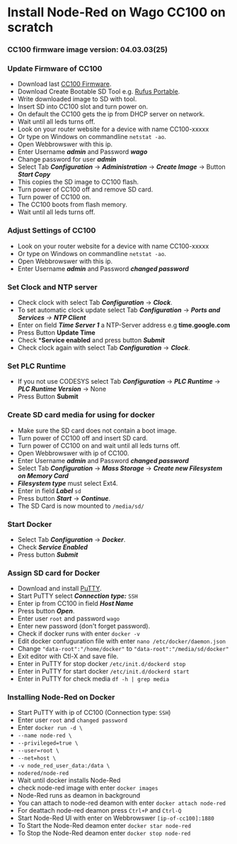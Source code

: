 # Install Node-Red on Wago CC100 on scratch

### CC100 firmware image version: 04.03.03(25)

### Update Firmware of CC100

- Download last [CC100 Firmware](https://downloadcenter.wago.com/software).
- Download Create Bootable SD Tool e.g. [Rufus Portable](https://rufus.ie/en/).
- Write downloaded image to SD with tool.
- Insert SD into CC100 slot and turn power on.
- On default the CC100 gets the ip from DHCP server on network.
- Wait until all leds turns off.
- Look on your router website for a device with name CC100-xxxxx
- Or type on Windows on commandline `netstat -ao`.
- Open Webbrowswer with this ip.
- Enter Username ***admin*** and Password ***wago***
- Change password for user ***admin***
- Select Tab ***Configuration*** -> ***Administration*** -> ***Create Image*** -> Button ***Start Copy***
- This copies the SD image to CC100 flash.
- Turn power of CC100 off and remove SD card.
- Turn power of CC100 on.
- The CC100 boots from flash memory.
- Wait until all leds turns off.

### Adjust Settings of CC100
- Look on your router website for a device with name CC100-xxxxx
- Or type on Windows on commandline `netstat -ao`.
- Open Webbrowswer with this ip.
- Enter Username ***admin*** and Password ***changed password***

### Set Clock and NTP server
- Check clock with select Tab ***Configuration*** -> ***Clock***.
- To set automatic clock update select Tab ***Configuration*** -> ***Ports and Services** -> **NTP Client***
- Enter on field ***Time Server 1*** a NTP-Server address e.g **time.google.com**
- Press Button **Update Time**
- Check ***Service enabled** and press button ***Submit***
- Check clock again with select Tab ***Configuration*** -> ***Clock***.

### Set PLC Runtime
- If you not use CODESYS select Tab ***Configuration*** -> ***PLC Runtime*** -> ***PLC Runtime Version*** -> None
- Press Button **Submit** 

### Create SD card media for using for docker
- Make sure the SD card does not contain a boot image.
- Turn power of CC100 off and insert SD card.
- Turn power of CC100 on and wait until all leds turns off.
- Open Webbrowswer with ip of CC100.
- Enter Username ***admin*** and Password ***changed password***
- Select Tab ***Configuration*** -> ***Mass Storage*** -> ***Create new Filesystem on Memory Card***
- ***Filesystem type*** must select Ext4.
- Enter in field ***Label*** `sd`
- Press button ***Start*** -> ***Continue***.
- The SD Card is now mounted to `/media/sd/`

### Start Docker
- Select Tab ***Configuration*** -> ***Docker***.
- Check ***Service Enabled***
- Press button ***Submit***

### Assign SD card for Docker
- Download and install [PuTTY](https://www.chiark.greenend.org.uk/~sgtatham/putty/latest.html).
- Start PuTTY select ***Connection type:*** `SSH`
- Enter ip from CC100 in field ***Host Name***
- Press button ***Open***.
- Enter user `root` and password `wago`
- Enter new password (don't forget password).
- Check if docker runs with enter `docker -v`
- Edit docker confuguration file with enter `nano /etc/docker/daemon.json`
- Change `"data-root":"/home/docker"` to `"data-root":"/media/sd/docker"`
- Exit editor with Ctl-X and save file.
- Enter in PuTTY for stop docker `/etc/init.d/dockerd stop`
- Enter in PuTTY for start docker `/etc/init.d/dockerd start`
- Enter in PuTTY for check media `df -h | grep media` 

### Installing Node-Red on Docker
- Start PuTTY with ip of CC100 (Connection type: `SSH`)
- Enter user `root` and `changed password`
- Enter `docker run -d \`
- `--name node-red \`
- `--privileged=true \`
- `--user=root \`
- `--net=host \`
- `-v node_red_user_data:/data \`
- `nodered/node-red`
- Wait until docker installs Node-Red
- check node-red image with enter `docker images`
- Node-Red runs as deamon in background
- You can attach to node-red deamon with enter `docker attach node-red`
- For deattach node-red deamon press `Ctrl+P` and `Ctrl-Q`
- Start Node-Red UI with enter on Webbrowswer `[ip-of-cc100]:1880`
- To Start the Node-Red deamon enter `docker star node-red`
- To Stop the Node-Red deamon enter `docker stop node-red`


